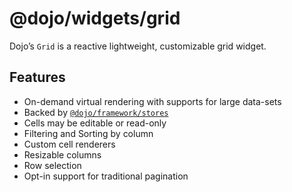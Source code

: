 <span class="citation" data-cites="dojo/widgets/grid"><span class="citation" data-cites="dojo/widgets/grid"><span class="citation" data-cites="dojo/widgets/grid"><span class="citation" data-cites="dojo/widgets/grid">@dojo/widgets/grid</span></span></span></span>
======================================================================================================================================================================================================================================================================

Dojo’s `Grid` is a reactive lightweight, customizable grid widget.

Features
--------

-   On-demand virtual rendering with supports for large data-sets
-   Backed by [`@dojo/framework/stores`](https://github.com/dojo/framework/tree/master/src/stores)
-   Cells may be editable or read-only
-   Filtering and Sorting by column
-   Custom cell renderers
-   Resizable columns
-   Row selection
-   Opt-in support for traditional pagination
